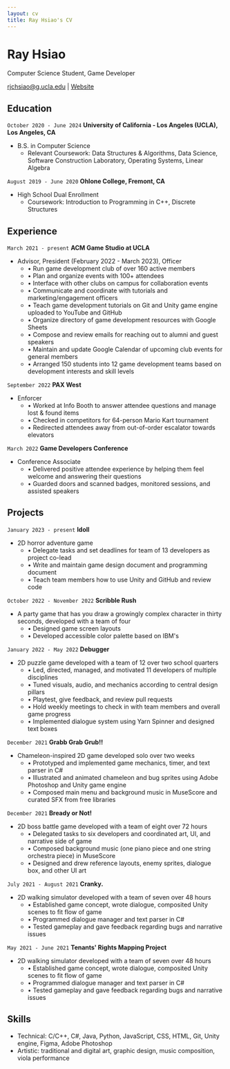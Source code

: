 ```yaml
---
layout: cv
title: Ray Hsiao's CV
---
```

# Ray Hsiao
Computer Science Student, Game Developer

<div id="webaddress">
<a href="rjchsiao@g.ucla.edu">rjchsiao@g.ucla.edu</a>
| <a href="https://rh5140.github.io/">Website</a>
</div>




## Education

`October 2020 - June 2024`
__University of California - Los Angeles (UCLA), Los Angeles, CA__
- B.S. in Computer Science
    - Relevant Coursework: Data Structures & Algorithms, Data Science, Software Construction Laboratory, Operating Systems, Linear Algebra

`August 2019 - June 2020`
__Ohlone College, Fremont, CA__
- High School Dual Enrollment
    - Coursework: Introduction to Programming in C++, Discrete Structures



## Experience

`March 2021 - present`
__ACM Game Studio at UCLA__
- Advisor, President (February 2022 - March 2023), Officer
    - • Run game development club of over 160 active members
    - • Plan and organize events with 100+ attendees
    - • Interface with other clubs on campus for collaboration events
    - • Communicate and coordinate with tutorials and marketing/engagement officers
    - • Teach game development tutorials on Git and Unity game engine uploaded to YouTube and GitHub
    - • Organize directory of game development resources with Google Sheets
    - • Compose and review emails for reaching out to alumni and guest speakers
    - • Maintain and update Google Calendar of upcoming club events for general members
    - • Arranged 150 students into 12 game development teams based on development interests and skill levels

`September 2022`
__PAX West__
- Enforcer
    - • Worked at Info Booth to answer attendee questions and manage lost & found items
    - • Checked in competitors for 64-person Mario Kart tournament
    - • Redirected attendees away from out-of-order escalator towards elevators

`March 2022`
__Game Developers Conference__
- Conference Associate
    - • Delivered positive attendee experience by helping them feel welcome and answering their questions
    - • Guarded doors and scanned badges, monitored sessions, and assisted speakers

## Projects

`January 2023 - present`
__Idoll__
- 2D horror adventure game
    - • Delegate tasks and set deadlines for team of 13 developers as project co-lead
    - • Write and maintain game design document and programming document
    - • Teach team members how to use Unity and GitHub and review code

`October 2022 - November 2022`
__Scribble Rush__
- A party game that has you draw a growingly complex character in thirty seconds, developed with a team of four
   - • Designed game screen layouts
   - • Developed accessible color palette based on IBM's

`January 2022 - May 2022`
__Debugger__
- 2D puzzle game developed with a team of 12 over two school quarters
    - • Led, directed, managed, and motivated 11 developers of multiple disciplines
    - • Tuned visuals, audio, and mechanics according to central design pillars
    - • Playtest, give feedback, and review pull requests
    - • Hold weekly meetings to check in with team members and overall game progress
    - • Implemented dialogue system using Yarn Spinner and designed text boxes

`December 2021`
__Grabb Grab Grub!!__
- Chameleon-inspired 2D game developed solo over two weeks
    - • Prototyped and implemented game mechanics, timer, and text parser in C#
    - • Illustrated and animated chameleon and bug sprites using Adobe Photoshop and Unity game engine
    - • Composed main menu and background music in MuseScore and curated SFX from free libraries

`December 2021`
__Bready or Not!__
- 2D boss battle game developed with a team of eight over 72 hours
    - • Delegated tasks to six developers and coordinated art, UI, and narrative side of game
    - • Composed background music (one piano piece and one string orchestra piece) in MuseScore
    - • Designed and drew reference layouts, enemy sprites, dialogue box, and other UI art

`July 2021 - August 2021`
__Cranky.__
- 2D walking simulator developed with a team of seven over 48 hours
    - • Established game concept, wrote dialogue, composited Unity scenes to fit flow of game
    - • Programmed dialogue manager and text parser in C#
    - • Tested gameplay and gave feedback regarding bugs and narrative issues

`May 2021 - June 2021`
__Tenants' Rights Mapping Project__
- 2D walking simulator developed with a team of seven over 48 hours
    - • Established game concept, wrote dialogue, composited Unity scenes to fit flow of game
    - • Programmed dialogue manager and text parser in C#
    - • Tested gameplay and gave feedback regarding bugs and narrative issues

## Skills
- Technical: C/C++, C#, Java, Python, JavaScript, CSS, HTML, Git, Unity engine, Figma, Adobe Photoshop
- Artistic: traditional and digital art, graphic design, music composition, viola performance


<!-- ### Footer

Last updated: May 2013 -->


